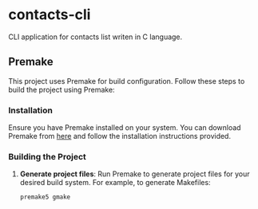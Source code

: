 # contacts-cli
CLI application for contacts list writen in C language.

## Premake

This project uses Premake for build configuration. Follow these steps to build the project using Premake:

### Installation

Ensure you have Premake installed on your system. You can download Premake from [here](https://premake.github.io) and follow the installation instructions provided.

### Building the Project

1. **Generate project files**: Run Premake to generate project files for your desired build system. For example, to generate Makefiles:
   ```bash
   premake5 gmake
